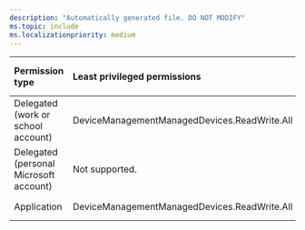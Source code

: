 ```yaml
---
description: "Automatically generated file. DO NOT MODIFY"
ms.topic: include
ms.localizationpriority: medium
---
```


|Permission type|Least privileged permissions|Higher privileged permissions|
|:---|:---|:---|
|Delegated (work or school account)|DeviceManagementManagedDevices.ReadWrite.All|Not supported.|
|Delegated (personal Microsoft account)|Not supported.|Not supported.|
|Application|DeviceManagementManagedDevices.ReadWrite.All|Not supported.|

